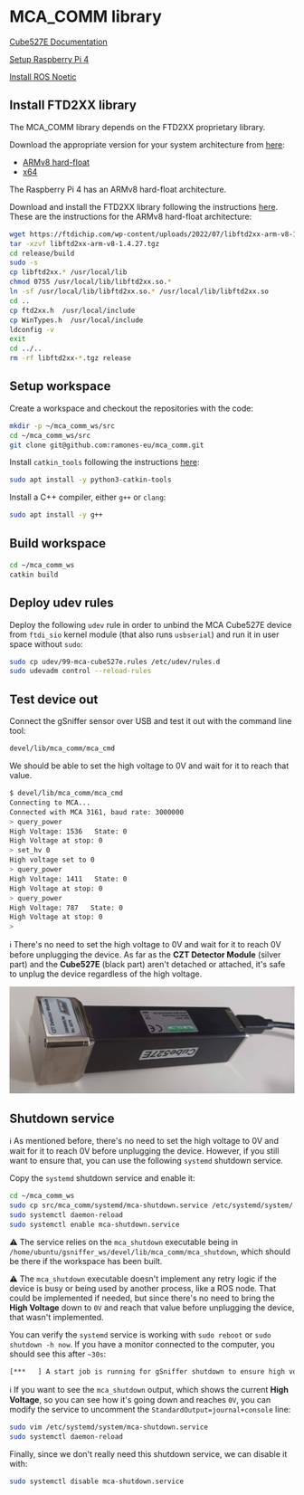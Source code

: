 # MCA_COMM library

[Cube527E Documentation](doc/Documentation.md)

[Setup Raspberry Pi 4](doc/setup-rpi4.md)

[Install ROS Noetic](doc/install-ros.md)

## Install FTD2XX library

The MCA_COMM library depends on the FTD2XX proprietary library.

Download the appropriate version for your system architecture from [here](https://ftdichip.com/drivers/d2xx-drivers/):
* [ARMv8 hard-float](https://ftdichip.com/wp-content/uploads/2022/07/libftd2xx-arm-v8-1.4.27.tgz)
* [x64](https://ftdichip.com/wp-content/uploads/2022/07/libftd2xx-x86_64-1.4.27.tgz)

The Raspberry Pi 4 has an ARMv8 hard-float architecture.

Download and install the FTD2XX library following the instructions [here](https://www.ftdichip.com/Drivers/D2XX/Linux/ReadMe.txt).
These are the instructions for the ARMv8 hard-float architecture:
```bash
wget https://ftdichip.com/wp-content/uploads/2022/07/libftd2xx-arm-v8-1.4.27.tgz
tar -xzvf libftd2xx-arm-v8-1.4.27.tgz
cd release/build
sudo -s 
cp libftd2xx.* /usr/local/lib
chmod 0755 /usr/local/lib/libftd2xx.so.*
ln -sf /usr/local/lib/libftd2xx.so.* /usr/local/lib/libftd2xx.so
cd ..
cp ftd2xx.h  /usr/local/include
cp WinTypes.h  /usr/local/include
ldconfig -v
exit
cd ../..
rm -rf libftd2xx-*.tgz release
```

## Setup workspace

Create a workspace and checkout the repositories with the code:
```bash
mkdir -p ~/mca_comm_ws/src
cd ~/mca_comm_ws/src
git clone git@github.com:ramones-eu/mca_comm.git
```

Install `catkin_tools` following the instructions [here](https://catkin-tools.readthedocs.io/en/latest/installing.html):
```bash
sudo apt install -y python3-catkin-tools
```

Install a C++ compiler, either `g++` or `clang`:
```bash
sudo apt install -y g++
```

## Build workspace

```bash
cd ~/mca_comm_ws
catkin build
```

## Deploy udev rules

Deploy the following `udev` rule in order to unbind the MCA Cube527E device from `ftdi_sio` kernel module (that also runs `usbserial`) and run it in user space without `sudo`:
```bash
sudo cp udev/99-mca-cube527e.rules /etc/udev/rules.d
sudo udevadm control --reload-rules
```

## Test device out

Connect the gSniffer sensor over USB and test it out with the command line tool:
```bash
devel/lib/mca_comm/mca_cmd
```

We should be able to set the high voltage to 0V and wait for it to reach that value.
```bash
$ devel/lib/mca_comm/mca_cmd
Connecting to MCA...
Connected with MCA 3161, baud rate: 3000000
> query_power
High Voltage: 1536   State: 0
High Voltage at stop: 0
> set_hv 0
High voltage set to 0
> query_power
High Voltage: 1411   State: 0
High Voltage at stop: 0
> query_power
High Voltage: 787   State: 0
High Voltage at stop: 0
>
```

:information_source: There's no need to set the high voltage to 0V and wait for it to reach 0V before unplugging the device. As far as the **CZT Detector Module** (silver part) and the **Cube527E** (black part) aren't detached or attached, it's safe to unplug the device regardless of the high voltage.

![cube527e-czt-detector-module](doc/cube527e-czt-detector-module.jpg)

## Shutdown service

:information_source: As mentioned before, there's no need to set the high voltage to 0V and wait for it to reach 0V before unplugging the device. However, if you still want to ensure that, you can use the following `systemd` shutdown service.

Copy the `systemd` shutdown service and enable it:
```bash
cd ~/mca_comm_ws
sudo cp src/mca_comm/systemd/mca-shutdown.service /etc/systemd/system/
sudo systemctl daemon-reload
sudo systemctl enable mca-shutdown.service
```

:warning: The service relies on the `mca_shutdown` executable being in `/home/ubuntu/gsniffer_ws/devel/lib/mca_comm/mca_shutdown`, which should be there if the workspace has been built.

:warning: The `mca_shutdown` executable doesn't implement any retry logic if the device is busy or being used by another process, like a ROS node. That could be implemented if needed, but since there's no need to bring the **High Voltage** down to `0V` and reach that value before unplugging the device, that wasn't implemented.

You can verify the `systemd` service is working with `sudo reboot` or `sudo shutdown -h now`. If you have a monitor connected to the computer, you should see this after `~30s`:
```bash
[***   ] A start job is running for gSniffer shutdown to ensure high voltage is zero (4min 14s / no limit)
```

:information_source: If you want to see the `mca_shutdown` output, which shows the current **High Voltage**, so you can see how it's going down and reaches `0V`, you can modify the service to uncomment the `StandardOutput=journal+console` line:
```bash
sudo vim /etc/systemd/system/mca-shutdown.service
sudo systemctl daemon-reload
```

Finally, since we don't really need this shutdown service, we can disable it with:
```bash
sudo systemctl disable mca-shutdown.service
```
